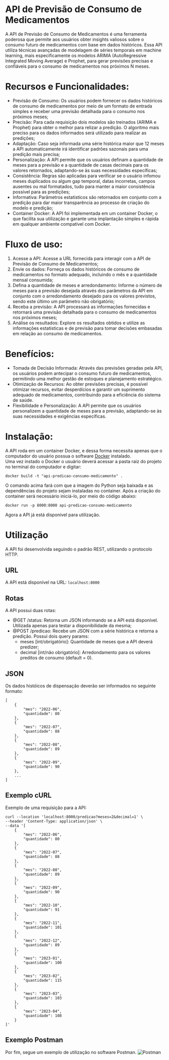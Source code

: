 # API de Previsão de Consumo de Medicamentos
A API de Previsão de Consumo de Medicamentos é uma ferramenta poderosa que permite aos usuários obter insights valiosos sobre o consumo futuro de medicamentos com base em dados históricos. Essa API utiliza técnicas avançadas de modelagem de séries temporais em machine learning, mais especificamente os modelos ARIMA (AutoRegressive Integrated Moving Average) e Prophet, para gerar previsões precisas e confiáveis para o consumo de medicamentos nos próximos N meses.

# Recursos e Funcionalidades:
- Previsão de Consumo: Os usuários podem fornecer os dados históricos de consumo de medicamentos por meio de um formato de entrada simples e receber uma previsão detalhada para o consumo nos próximos meses;   
- Precisão: Para cada requisição dois modelos são treinados (ARIMA e Prophet) para obter o melhor para relizar a predição. O algoritmo mais preciso para os dados informados será utilizado para realizar as predições;    
- Adaptação: Caso seja informada uma série histórica maior que 12 meses a API automaticamente irá identificar padrões sazonais para uma predição mais precisa;   
- Personalização: A API permite que os usuários definam a quantidade de meses para a previsão e a quantidade de casas decimais para os valores retornados, adaptando-se às suas necessidades específicas;   
- Consistência: Regras são aplicadas para verificar se o usuário infomou meses duplicados ou algum gap temporal, datas incorretas, campos ausentes ou mal formatados, tudo para manter a maior consistência possível para as predições;   
- Informativa: Parâmetros estatisticos são retornados em conjunto com a predição para dar maior transparência ao processo de criação do modelo e predição;   
- Container Docker: A API foi implementada em um container Docker, o que facilita sua utilização e garante uma implantação simples e rápida em qualquer ambiente compatível com Docker.

# Fluxo de uso:
1. Acesse a API: Acesse a URL fornecida para interagir com a API de Previsão de Consumo de Medicamentos;   
2. Envie os dados: Forneça os dados históricos de consumo de medicamentos no formato adequado, incluindo o mês e a quantidade mensal consumida;   
3. Defina a quantidade de meses e arredondamento: Informe o número de meses para a previsão desejada através dos parâmetros da API em conjunto com o arredondamento desejado para os valores previstos, sendo este último um parâmetro não obrigatório;   
4. Receba a previsão: A API processará as informações fornecidas e retornará uma previsão detalhada para o consumo de medicamentos nos próximos meses;   
5. Análise os resultados: Explore os resultados obtidos e utilize as informações estatisticas e de previsão para tomar decisões embasadas em relação ao consumo de medicamentos.

# Benefícios:
- Tomada de Decisão Informada: Através das previsões geradas pela API, os usuários podem antecipar o consumo futuro de medicamentos, permitindo uma melhor gestão de estoques e planejamento estratégico.   
- Otimização de Recursos: Ao obter previsões precisas, é possível otimizar recursos, evitar desperdícios e garantir um suprimento adequado de medicamentos, contribuindo para a eficiência do sistema de saúde.   
- Flexibilidade e Personalização: A API permite que os usuários personalizem a quantidade de meses para a previsão, adaptando-se às suas necessidades e exigências específicas.   

# Instalação:
A API roda em um container Docker, e dessa forma necessita apenas que o computador do usuário possua o software [Docker](https://docs.docker.com/desktop/install/windows-install/) instalado.   
Uma vez instado o Docker o usuário deverá acessar a pasta raiz do projeto no terminal do computador e digitar:
```
docker build -t "api-predicao-consumo-medicamento" .
```
O comando acima fará com que a imagem do Python seja baixada e as dependências do projeto sejam instaladas no container. Após a criação do container será necessário iniciá-lo, por meio do código abaixo:
```
docker run -p 8000:8000 api-predicao-consumo-medicamento
```
Agora a API já está disponível para utilização.

# Utilização
A API foi desenvolvida seguindo o padrão REST, utilizando o protocolo HTTP.   
## URL
A API está disponível na URL: `localhost:8000`
## Rotas
A API possui duas rotas:
* @GET /status: Retorna um JSON informando se a API está disponível. Utilizada apenas para testar a disponibilidade da mesma;
* @POST /predicao: Recebe um JSON com a série histórica e retorna a predição. Possui dois query params:
    * meses [int/obrigatório]: Quantidade de meses que a API deverá predizer;   
    * decimal [int/não obrigatório]: Arredondamento para os valores preditos de consumo (default = 0).
## JSON
Os dados históicos de dispensação deverão ser informados no seguinte formato:
```
[
    {
        "mes": "2022-06",
        "quantidade": 80
    },
    {
        "mes": "2022-07",
        "quantidade": 88
    },
    {
        "mes": "2022-08",
        "quantidade": 89
    },
    {
        "mes": "2022-09",
        "quantidade": 90
    },
    ...
]
```
## Exemplo cURL
Exemplo de uma requisição para a API:
```
curl --location 'localhost:8000/predicao?meses=2&decimal=1' \
--header 'Content-Type: application/json' \
--data '[
    {
        "mes": "2022-06",
        "quantidade": 80
    },
    {
        "mes": "2022-07",
        "quantidade": 88
    },
    {
        "mes": "2022-08",
        "quantidade": 89
    },
    {
        "mes": "2022-09",
        "quantidade": 90
    },
    {
        "mes": "2022-10",
        "quantidade": 91
    },
    {
        "mes": "2022-11",
        "quantidade": 101
    },
    {
        "mes": "2022-12",
        "quantidade": 89
    },
    {
        "mes": "2023-01",
        "quantidade": 100
    },
    {
        "mes": "2023-02",
        "quantidade": 115
    },
    {
        "mes": "2023-03",
        "quantidade": 103
    },
    {
        "mes": "2023-04",
        "quantidade": 108
    }
]'
```
## Exemplo Postman
Por fim, segue um exemplo de utilização no software Postman.
![Postman](./images/postman.png)